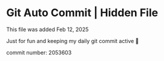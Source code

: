 # Git Auto Commit | Hidden File

This file was added Feb 12, 2025

Just for fun and keeping my daily git commit active 🤪

commit number: 2053603
